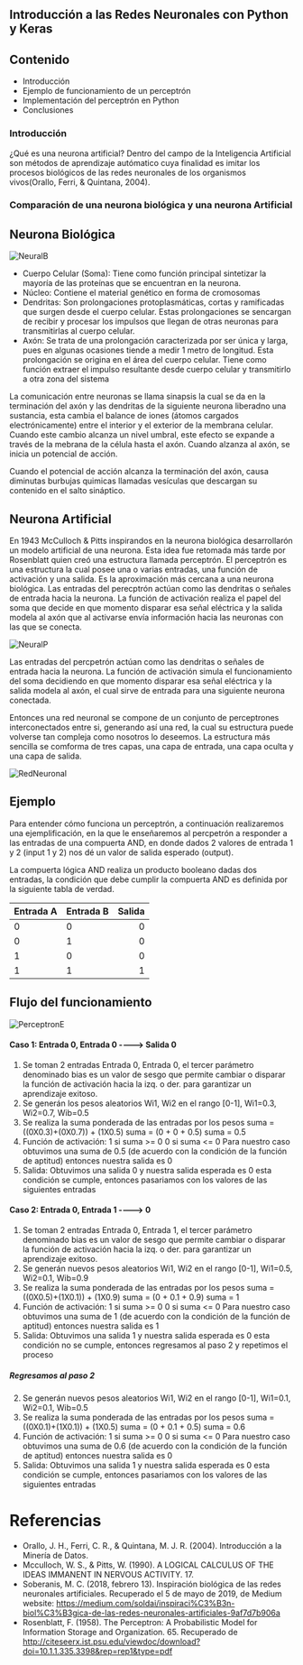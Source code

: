 ## Introducción a las Redes Neuronales con Python y Keras
## Contenido
- Introducción
- Ejemplo de funcionamiento de un perceptrón
- Implementación del perceptrón en Python
- Conclusiones

### Introducción
¿Qué es una neurona artificial?
Dentro del campo de la Inteligencia Artificial son métodos de aprendizaje autómatico cuya finalidad es imitar los procesos biológicos de las redes neuronales de los organismos vivos(Orallo, Ferri, & Quintana, 2004).

### Comparación de una neurona biológica y una neurona Artificial

## Neurona Biológica

![NeuralB](/media/neurona.gif)
* Cuerpo Celular (Soma): Tiene como función principal sintetizar la mayoría de las proteínas que se encuentran en la neurona.
* Núcleo: Contiene el material genético en forma de cromosomas
* Dendritas: Son prolongaciones protoplasmáticas, cortas y ramificadas que surgen desde el cuerpo celular. Estas prolongaciones se sencargan de recibir y procesar los impulsos que llegan de otras neuronas para transmitirlas al cuerpo celular.
* Axón: Se trata de una prolongación caracterizada por ser única y larga, pues en algunas ocasiones tiende a medir 1 metro de longitud. Esta prolongación se origina en el área del cuerpo celular. Tiene como función extraer el impulso resultante desde cuerpo celular y transmitirlo a otra zona del sistema

La comunicación entre neuronas se llama sinapsis la cual se da en la terminación del axón y las dendritas de la siguiente neurona liberadno una sustancia, esta cambia el balance de iones (átomos cargados electrónicamente) entre el interior y el exterior de la membrana celular. Cuando este cambio alcanza un nivel umbral, este efecto se expande a través de la mebrana de la célula hasta el axón. Cuando alzanza al axón, se inicia un potencial de acción.

Cuando el potencial de acción alcanza la terminación del axón, causa diminutas burbujas quimicas llamadas vesículas que descargan su contenido en el salto sináptico.

## Neurona Artificial
En 1943 McCulloch & Pitts inspirandos en la neurona biológica desarrollarón un modelo artificial de una neurona. Esta idea fue retomada más tarde por Rosenblatt quien creó una estructura llamada perceptrón. El perceptrón es una estructura la cual posee una o varias entradas, una función de activación y una salida. Es la aproximación más cercana a una neurona biológica.
Las entradas del perecptrón actúan como las dendritas o señales de entrada hacia la neurona. La función de activación realiza el papel del soma que decide en que momento disparar esa señal eléctrica y la salida modela al axón que al activarse envía información hacia las neuronas con las que se conecta.

![NeuralP](/media/perceptron.png)

Las entradas del percpetrón actúan como las dendritas o señales de entrada hacia la neurona. La función de activación simula el funcionamiento del soma decidiendo en que momento disparar esa señal eléctrica y la salida modela al axón, el cual sirve de entrada para una siguiente neurona conectada.

Entonces una red neuronal se compone de un conjunto de perceptrones interconectados entre si, generando así una red, la cual su estructura puede volverse tan compleja como nosotros lo deseemos. La estructura más sencilla se comforma de tres capas, una capa de entrada, una capa oculta y una capa de salida.

![RedNeuronal](/media/RedNeuronal.png)

## Ejemplo
Para entender cómo funciona un perceptrón, a continuación realizaremos una ejemplificación, en la que le enseñaremos al percpetrón a responder a las entradas de una compuerta AND, en donde dados 2 valores de entrada 1 y 2 (input 1 y 2) nos dé un valor de salida esperado (output).

La compuerta lógica AND realiza un producto booleano dadas dos entradas, la condición que debe cumplir la compuerta AND es definida por la siguiente tabla de verdad.

| Entrada A| Entrada B | Salida |
| -------|-------------| ------:|
|   0    |    0        |   0    |
|   0    |    1        |   0    |
|   1    |    0        |   0    |
|   1    |    1        |   1    |

## Flujo del funcionamiento
![PerceptronE](/media/PerceptronE.png)

#### Caso 1: Entrada 0, Entrada 0 ----> Salida 0
1. Se toman 2 entradas Entrada 0, Entrada 0, el tercer parámetro denominado bias es un valor de sesgo que permite cambiar  o disparar la función de activación hacia la izq. o der. para garantizar un aprendizaje exitoso.
2. Se generán los pesos aleatorios Wi1, Wi2 en el rango [0-1], Wi1=0.3, Wi2=0.7, Wib=0.5
3. Se realiza la suma ponderada de las entradas por los pesos
suma = ((0X0.3)+(0X0.7)) + (1X0.5)
suma = (0 + 0 + 0.5)
suma = 0.5
4. Función de activación:
1 si suma >= 0
0 si suma <= 0
Para nuestro caso obtuvimos una suma de 0.5 (de acuerdo con la condición de la función de aptitud) entonces nuestra salida es 0
5. Salida: Obtuvimos una salida 0 y nuestra salida esperada es 0 esta condición se cumple, entonces pasariamos con los valores de las siguientes entradas

#### Caso 2: Entrada 0, Entrada 1 ----> 0
1. Se toman 2 entradas Entrada 0, Entrada 1, el tercer parámetro denominado bias es un valor de sesgo que permite cambiar  o disparar la función de activación hacia la izq. o der. para garantizar un aprendizaje exitoso.
2. Se generán nuevos pesos aleatorios Wi1, Wi2 en el rango [0-1], Wi1=0.5, Wi2=0.1, Wib=0.9
3. Se realiza la suma ponderada de las entradas por los pesos
suma = ((0X0.5)+(1X0.1)) + (1X0.9)
suma = (0 + 0.1 + 0.9)
suma = 1
4. Función de activación:
1 si suma >= 0
0 si suma <= 0
Para nuestro caso obtuvimos una suma de 1 (de acuerdo con la condición de la función de aptitud) entonces nuestra salida es 1
5. Salida: Obtuvimos una salida 1 y nuestra salida esperada es 0 esta condición no se cumple, entonces regresamos al paso 2 y repetimos el proceso

##### Regresamos al paso 2
2. Se generán nuevos pesos aleatorios Wi1, Wi2 en el rango [0-1], Wi1=0.1, Wi2=0.1, Wib=0.5
3. Se realiza la suma ponderada de las entradas por los pesos
suma = ((0X0.1)+(1X0.1)) + (1X0.5)
suma = (0 + 0.1 + 0.5)
suma = 0.6
4. Función de activación:
1 si suma >= 0
0 si suma <= 0
Para nuestro caso obtuvimos una suma de 0.6 (de acuerdo con la condición de la función de aptitud) entonces nuestra salida es 0
5. Salida: Obtuvimos una salida 1 y nuestra salida esperada es 0 esta condición se cumple, entonces pasariamos con los valores de las siguientes entradas






# Referencias
- Orallo, J. H., Ferri, C. R., & Quintana, M. J. R. (2004). Introducción a la Minería de Datos.
- Mcculloch, W. S., & Pitts, W. (1990). A LOGICAL CALCULUS OF THE IDEAS IMMANENT IN NERVOUS ACTIVITY. 17.
- Soberanis, M. C. (2018, febrero 13). Inspiración biológica de las redes neuronales artificiales. Recuperado el 5 de mayo de 2019, de Medium website: https://medium.com/soldai/inspiraci%C3%B3n-biol%C3%B3gica-de-las-redes-neuronales-artificiales-9af7d7b906a
- Rosenblatt, F. (1958). The Perceptron: A Probabilistic Model for Information Storage and Organization. 65. Recuperado de http://citeseerx.ist.psu.edu/viewdoc/download?doi=10.1.1.335.3398&rep=rep1&type=pdf
